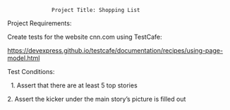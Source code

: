                   Project Title: Shopping List

Project Requirements: 


Create tests for the website cnn.com using TestCafe:


https://devexpress.github.io/testcafe/documentation/recipes/using-page-model.html



Test Conditions:


 
1. Assert that there are at least 5 top stories



2. Assert the kicker under the main story’s picture is filled out


